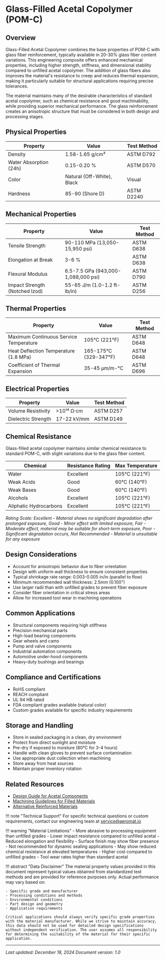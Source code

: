 # Glass-Filled Acetal Copolymer (POM-C)

## Overview
Glass-Filled Acetal Copolymer combines the base properties of POM-C with glass fiber reinforcement, typically available in 20-30% glass fiber content variations. This engineering composite offers enhanced mechanical properties, including higher strength, stiffness, and dimensional stability compared to unfilled acetal copolymer. The addition of glass fibers also improves the material's resistance to creep and reduces thermal expansion, making it particularly suitable for structural applications requiring precise tolerances.

The material maintains many of the desirable characteristics of standard acetal copolymer, such as chemical resistance and good machinability, while providing superior mechanical performance. The glass reinforcement creates an anisotropic structure that must be considered in both design and processing stages.

## Physical Properties

| Property | Value | Test Method |
|----------|--------|-------------|
| Density | 1.58-1.65 g/cm³ | ASTM D792 |
| Water Absorption (24h) | 0.15-0.20 % | ASTM D570 |
| Color | Natural (Off-White), Black | Visual |
| Hardness | 85-90 (Shore D) | ASTM D2240 |

## Mechanical Properties

| Property | Value | Test Method |
|----------|--------|-------------|
| Tensile Strength | 90-110 MPa (13,050-15,950 psi) | ASTM D638 |
| Elongation at Break | 3-6 % | ASTM D638 |
| Flexural Modulus | 6.5-7.5 GPa (943,000-1,088,000 psi) | ASTM D790 |
| Impact Strength (Notched Izod) | 55-65 J/m (1.0-1.2 ft-lb/in) | ASTM D256 |

## Thermal Properties

| Property | Value | Test Method |
|----------|--------|-------------|
| Maximum Continuous Service Temperature | 105°C (221°F) | ASTM D648 |
| Heat Deflection Temperature (1.8 MPa) | 165-175°C (329-347°F) | ASTM D648 |
| Coefficient of Thermal Expansion | 35-45 μm/m-°C | ASTM D696 |

## Electrical Properties

| Property | Value | Test Method |
|----------|--------|-------------|
| Volume Resistivity | >10¹⁴ Ω·cm | ASTM D257 |
| Dielectric Strength | 17-22 kV/mm | ASTM D149 |

## Chemical Resistance
Glass-filled acetal copolymer maintains similar chemical resistance to standard POM-C, with slight variations due to the glass fiber content.

| Chemical | Resistance Rating | Max Temperature |
|----------|------------------|-----------------|
| Water | Excellent | 105°C (221°F) |
| Weak Acids | Good | 60°C (140°F) |
| Weak Bases | Good | 60°C (140°F) |
| Alcohols | Excellent | 105°C (221°F) |
| Aliphatic Hydrocarbons | Excellent | 105°C (221°F) |

*Rating Scale: Excellent - Material shows no significant degradation after prolonged exposure, Good - Minor effect with limited exposure, Fair - Moderate effect, material may be suitable for short-term exposure, Poor - Significant degradation occurs, Not Recommended - Material is unsuitable for any exposure*

## Design Considerations
- Account for anisotropic behavior due to fiber orientation
- Design with uniform wall thickness to ensure consistent properties
- Typical shrinkage rate range: 0.003-0.005 in/in (parallel to flow)
- Minimum recommended wall thickness: 2.5mm (0.100")
- Use larger radii than with unfilled grades to prevent fiber exposure
- Consider fiber orientation in critical stress areas
- Allow for increased tool wear in machining operations

## Common Applications
- Structural components requiring high stiffness
- Precision mechanical parts
- High-load bearing components
- Gear wheels and cams
- Pump and valve components
- Industrial automation components
- Automotive under-hood components
- Heavy-duty bushings and bearings

## Compliance and Certifications
- RoHS compliant
- REACH compliant
- UL 94 HB rated
- FDA compliant grades available (natural color)
- Custom grades available for specific industry requirements

## Storage and Handling
- Store in sealed packaging in a clean, dry environment
- Protect from direct sunlight and moisture
- Pre-dry if exposed to moisture (80°C for 3-4 hours)
- Handle with clean gloves to prevent surface contamination
- Use appropriate dust collection when machining
- Store away from heat sources
- Maintain proper inventory rotation

## Related Resources
- [Design Guide for Acetal Components](../design-guides/plastic-design.md)
- [Machining Guidelines for Filled Materials](../machining/plastics.md)
- [Alternative Reinforced Materials](../materials/index.md)

!!! note "Technical Support"
    For specific technical questions or custom requirements, contact our engineering team at service@aeromat.io

!!! warning "Material Limitations"
    - More abrasive to processing equipment than unfilled grades
    - Lower impact resistance compared to unfilled acetal
    - Reduced elongation and flexibility
    - Surface finish may show fiber presence
    - Not recommended for dynamic sealing applications
    - May show reduced chemical resistance at elevated temperatures
    - Higher cost compared to unfilled grades
    - Tool wear rates higher than standard acetal

!!! abstract "Data Disclaimer"
    The material property values provided in this document represent typical values obtained from standardized test methods and are provided for reference purposes only. Actual performance may vary based on:
    
    - Specific grade and manufacturer
    - Processing conditions and methods
    - Environmental conditions
    - Part design and geometry
    - Application requirements
    
    Critical applications should always verify specific grade properties with the material manufacturer. While we strive to maintain accuracy, this data should not be used for detailed design specifications without independent verification. The user assumes all responsibility for determining the suitability of the material for their specific application.

---
*Last updated: December 18, 2024*
*Document version: 1.0*